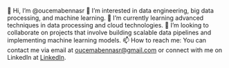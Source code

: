 👋 Hi, I’m @oucemabennasr
👀 I’m interested in data engineering, big data processing, and machine learning.
🌱 I’m currently learning advanced techniques in data processing and cloud technologies.
💞️ I’m looking to collaborate on projects that involve building scalable data pipelines and implementing machine learning models.
📫 How to reach me: You can contact me via email at oucemabennasr@gmail.com or connect with me on LinkedIn at [LinkedIn]([https://www.linkedin.com/in/your-profile-url](https://www.linkedin.com/in/oussama-ben-nasr-501a2116a/)).
<!---
oucemabennasr/oucemabennasr is a ✨ special ✨ repository because its `README.md` (this file) appears on your GitHub profile.
You can click the Preview link to take a look at your changes.
--->
